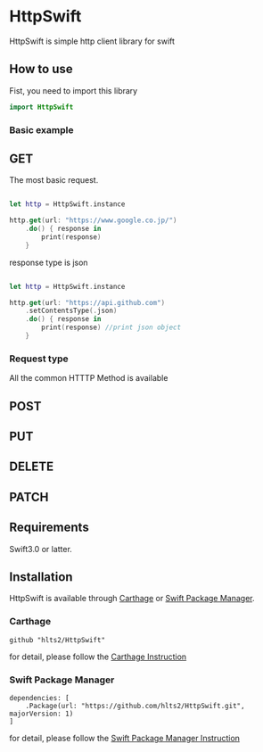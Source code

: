 # HttpSwift
HttpSwift is simple http client library for swift

## How to use
Fist, you need to import this library
```swift
import HttpSwift
```

### Basic example

## GET

The most basic request.

```swift

let http = HttpSwift.instance

http.get(url: "https://www.google.co.jp/")
    .do() { response in
        print(response)
    }

```

response type is json

```swift

let http = HttpSwift.instance

http.get(url: "https://api.github.com")
    .setContentsType(.json)
    .do() { response in
        print(response) //print json object
    }

```

### Request type
All the common HTTTP Method is available

## POST

## PUT

## DELETE

## PATCH

## Requirements
Swift3.0 or latter.

## Installation

HttpSwift is available through [Carthage](https://github.com/Carthage/Carthage) or
[Swift Package Manager](https://github.com/apple/swift-package-manager).

### Carthage

```
github "hlts2/HttpSwift"
```

for detail, please follow the [Carthage Instruction](https://github.com/Carthage/Carthage#if-youre-building-for-ios-tvos-or-watchos)

### Swift Package Manager

```
dependencies: [
    .Package(url: "https://github.com/hlts2/HttpSwift.git", majorVersion: 1)
]
```

for detail, please follow the [Swift Package Manager Instruction](https://github.com/apple/swift-package-manager/blob/master/Documentation/Usage.md)
